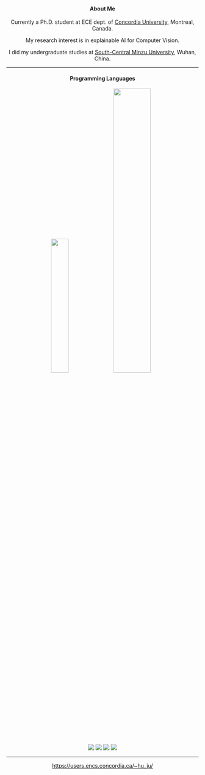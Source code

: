
<h4 align="center">About Me</h4>

<p align="center">
Currently a Ph.D. student at ECE dept. of <a href="https://www.concordia.ca/">Concordia University</a>, Montreal, Canada.
</p>
<p align="center">
My research interest is in explainable AI for Computer Vision.
</p>
<p align="center">
I did my undergraduate studies at <a href="https://www.scuec.edu.cn/">South-Central Minzu University</a>, Wuhan, China.
</p>

----

<h4 align="center">Programming Languages</h4>

<p align="center">
  <img width="30%" src="https://github-readme-stats.vercel.app/api/top-langs/?username=youyinnn&hide=HTML&langs_count=8&layout=compact&theme=rose_pine&cache_seconds=14400&hide_border=true">
  <img width="43.7%" src="https://github-readme-stats.vercel.app/api/wakatime?username=youyinnn&theme=rose_pine&langs_count=10&hide=other&layout=compact&custom_title=Wakatime%20:%2009/12/2021&cache_seconds=14400&hide_border=true">
</p>

<!-- ![Java](https://img.shields.io/badge/-java-black?style=flat-square&logo=java)
![JavaScript](https://img.shields.io/badge/-JavaScript-black?style=flat-square&logo=javascript)
![Nodejs](https://img.shields.io/badge/-Nodejs-black?style=flat-square&logo=Node.js)
![Python](https://img.shields.io/badge/-Python-black?style=flat-square&logo=Python)
![Latex](https://img.shields.io/badge/-Latex-black?style=flat-square&logo=overleaf)

![HTML5](https://img.shields.io/badge/-HTML5-black?style=flat-square&logo=html5&logoColor=white)
![CSS3](https://img.shields.io/badge/-CSS3-black?style=flat-square&logo=css3)
![Bootstrap](https://img.shields.io/badge/-Bootstrap-563D7C?style=flat-square&logo=bootstrap) -->


<!--START_SECTION:waka-->

<!--END_SECTION:waka-->

<p align="center">
<img  src="https://img.shields.io/badge/Visual%20Studio%20Code-0078d7.svg?style=flat-square&logo=visual-studio-code&logoColor=white">
<img  src="https://img.shields.io/badge/IntelliJIDEA-000000.svg?style=flat-square&logo=intellij-idea&logoColor=white">
<img  src="https://img.shields.io/badge/Mac%20OS-000000?style=flat-square&logo=macos&logoColor=F0F0F0">
<img  src="https://wakatime.com/badge/user/71877d58-88ba-4a68-934f-ddcc654b5da0.svg">
</p>

<!--

![wakatime](https://wakatime.com/badge/user/71877d58-88ba-4a68-934f-ddcc654b5da0.svg)
![Visual Studio Code](https://img.shields.io/badge/Visual%20Studio%20Code-0078d7.svg?style=flat-square&logo=visual-studio-code&logoColor=white)
![IntelliJ IDEA](https://img.shields.io/badge/IntelliJIDEA-000000.svg?style=flat-square&logo=intellij-idea&logoColor=white)
![Mac OS](https://img.shields.io/badge/Mac%20OS-000000?style=flat-square&logo=macos&logoColor=F0F0F0)

-->

----

<!-- https://github.com/anuraghazra/github-readme-stats/issues/2149 -->
<!-- <p align="left">
  <img width="38%" src="https://github-readme-stats.vercel.app/api?username=youyinnn&include_all_commits=true&count_private=true&show_icons=true&theme=rose_pine&cache_seconds=14400&hide_border=true" />
  <img width="40.3%" src="https://github-readme-streak-stats.herokuapp.com/?user=youyinnn&theme=rose-pine&hide_border=true" />
</p>
-->
<!-- <p align="left"><img src="https://github-readme-stats.vercel.app/api?username=youyinnn&show_icons=true&theme=panda"></p> -->

<p align="center"> <a href="https://users.encs.concordia.ca/~hu_ju/">https://users.encs.concordia.ca/~hu_ju/</a></p>
<!-- <p align="center">Thanks</p> -->
 
